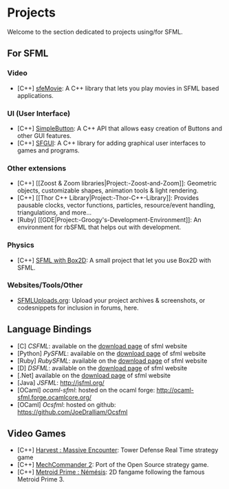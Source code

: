 # Projects

Welcome to the section dedicated to projects using/for SFML.

## For SFML

### Video
* [C++] [sfeMovie](https://github.com/Yalir/sfeMovie): A C++ library that lets you play movies in SFML based applications.

### UI (User Interface)
* [C++] [SimpleButton](http://en.sfml-dev.org/forums/index.php?topic=9379.0): A C++ API that allows easy creation of Buttons and other GUI features.
* [C++] [SFGUI](http://sfgui.sfml-dev.de/): A C++ library for adding graphical user interfaces to games and programs.

### Other extensions
* [C++] [[Zoost & Zoom libraries|Project:-Zoost-and-Zoom]]: Geometric objects, customizable shapes, animation tools & light rendering.
* [C++] [[Thor C++ Library|Project:-Thor-C++-Library]]: Provides pausable clocks, vector functions, particles, resource/event handling, triangulations, and more...
* [Ruby] [[GDE|Project:-Groogy's-Development-Environment]]: An environment for rbSFML that helps out with development.

### Physics
* [C++] [SFML with Box2D](https://github.com/Krozark/Ekiis): A small project that let you use Box2D with SFML.

### Websites/Tools/Other

* [SFMLUploads.org](http://www.sfmluploads.org): Upload your project archives & screenshots, or codesnippets for inclusion in forums, here.

## Language Bindings

* [C] *CSFML*: available on the [download page](http://www.sfml-dev.org/download.php) of sfml website
* [Python] *PySFML*: available on the [download page](http://www.sfml-dev.org/download.php) of sfml website
* [Ruby] *RubySFML*: available on the [download page](http://www.sfml-dev.org/download.php) of sfml website
* [D] *DSFML*: available on the [download page](http://www.sfml-dev.org/download.php) of sfml website
* [.Net] available on the [download page](http://www.sfml-dev.org/download.php) of sfml website
* [Java] *JSFML*: http://jsfml.org/
* [OCaml] *ocaml-sfml*: hosted on the ocaml forge: http://ocaml-sfml.forge.ocamlcore.org/
* [OCaml] *Ocsfml*: hosted on github: https://github.com/JoeDralliam/Ocsfml

## Video Games

* [C++] [Harvest : Massive Encounter](http://www.oxeyegames.com/harvest/): Tower Defense Real Time strategy game
* [C++] [MechCommander 2](https://github.com/avarisclari/MechCommander2): Port of the Open Source strategy game.
* [C++] [Metroid Prime : Némésis](http://metroidprime4.xooit.fr/index.php): 2D fangame following the famous Metroid Prime 3.